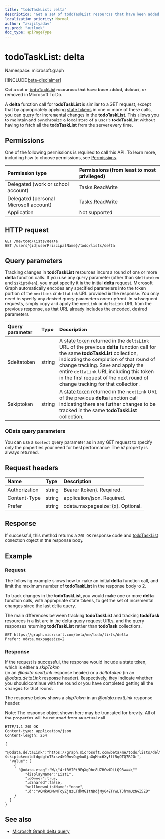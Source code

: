 ```yaml
---
title: "todoTaskList: delta"
description: "Get a set of todoTaskList resources that have been added, deleted, or removed in Microsoft To Do."
localization_priority: Normal
author: "avijityadav"
ms.prod: "outlook"
doc_type: apiPageType
---
```


# todoTaskList: delta

Namespace: microsoft.graph

[!INCLUDE [beta-disclaimer](../../includes/beta-disclaimer.md)]

Get a set of [todoTaskList](../resources/todotasklist.md) resources that have been added, deleted, or removed in Microsoft To Do.

A **delta** function call for **todoTaskList** is similar to a GET request, except that by appropriately applying [state tokens](/graph/delta-query-overview) in one or more of these calls, 
you can query for incremental changes in the **todoTaskList**. This allows you to maintain and synchronize a local store of a user's **todoTaskList** without having to fetch all the **todoTaskList** from the server every time.

## Permissions
One of the following permissions is required to call this API. To learn more, including how to choose permissions, see [Permissions](/graph/permissions-reference).


|Permission type      | Permissions (from least to most privileged)              |
|:--------------------|:---------------------------------------------------------|
|Delegated (work or school account) | Tasks.ReadWrite    |
|Delegated (personal Microsoft account) | Tasks.ReadWrite    |
|Application | Not supported |

## HTTP request
<!-- { "blockType": "ignored" } -->
```http
GET /me/todo/lists/delta
GET /users/{id|userPrincipalName}/todo/lists/delta
```

## Query parameters

Tracking changes in **todoTaskList** resources incurs a round of one or more **delta** function calls. If you use any query parameter 
(other than `$deltatoken` and `$skiptoken`), you must specify 
it in the initial **delta** request. Microsoft Graph automatically encodes any specified parameters 
into the token portion of the `nextLink` or `deltaLink` URL provided in the response. 
You only need to specify any desired query parameters once upfront. 
In subsequent requests, simply copy and apply the `nextLink` or `deltaLink` URL from the previous response, as that URL already 
includes the encoded, desired parameters.

| Query parameter	   | Type	|Description|
|:---------------|:--------|:----------|
| $deltatoken | string | A [state token](/graph/delta-query-overview) returned in the `deltaLink` URL of the previous **delta** function call for the same **todoTaskList** collection, indicating the completion of that round of change tracking. Save and apply the entire `deltaLink` URL including this token in the first request of the next round of change tracking for that collection.|
| $skiptoken | string | A [state token](/graph/delta-query-overview) returned in the `nextLink` URL of the previous **delta** function call, indicating there are further changes to be tracked in the same **todoTaskList** collection. |

### OData query parameters

You can use a `$select` query parameter as in any GET request to specify only the properties your need for best performance. The 
_id_ property is always returned. 

## Request headers
| Name       | Type | Description |
|:---------------|:----------|:----------|
| Authorization  | string  | Bearer {token}. Required. |
| Content-Type  | string  | application/json. Required. |
| Prefer | string  | odata.maxpagesize={x}. Optional. |

## Response

If successful, this method returns a `200 OK` response code and [todoTaskList](../resources/todotasklist.md) collection object in the response body.

## Example
### Request
The following example shows how to make an initial **delta** function call, and limit the maximum number of **todoTaskList** in the response body to 2.

To track changes in the **todoTaskList**, you would make one or more **delta** function calls, with appropriate state tokens, to get the set of incremental changes since the last delta query. 

The main differences between tracking **todoTaskList** and tracking **todoTask** resources in a list are in the delta query request URLs, and the query responses returning **todoTaskList** rather than **todoTask** collections.

<!-- { "blockType": "ignored" } -->
``` http
GET https://graph.microsoft.com/beta/me/todo/lists/delta
Prefer: odata.maxpagesize=2
```
### Response

If the request is successful, the response would include a state token, which is either a _skipToken_  
(in an _@odata.nextLink_ response header) or a _deltaToken_ (in an _@odata.deltaLink_ response header). 
Respectively, they indicate whether you should continue with the round or you have completed 
getting all the changes for that round.

The response below shows a _skipToken_ in an _@odata.nextLink_ response header.

Note: The response object shown here may be truncated for brevity. All of the properties will be returned from an actual call.

```http
HTTP/1.1 200 OK
Content-type: application/json
Content-length: 254

{
  "@odata.deltaLink":"https://graph.microsoft.com/beta/me/todo/lists/delta?$skiptoken=ldfdgdgfoT5csv4k99nvQqyku0jaGqMhc6XyFff5qQTQ7RJOr",
  "value": [
    {
      "@odata.etag":"W/\"4rfRVIPi9EqXgDbc8U7HGwADLLQ93w==\"",
         "displayName":"List1",
         "isOwner":true,
         "isShared":false,
         "wellknownListName":"none",
         "id":"AQMkADMwNTcyZjQzLTdkMGItNDdjMy04ZTYwLTJhYmUzNGI5ZD"
    }
  ]
}
```

## See also

- [Microsoft Graph delta query](/graph/delta-query-overview)

